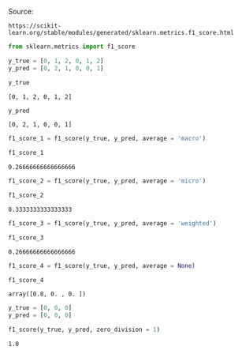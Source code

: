 Source:
    
    https://scikit-learn.org/stable/modules/generated/sklearn.metrics.f1_score.html


```python
from sklearn.metrics import f1_score
```


```python
y_true = [0, 1, 2, 0, 1, 2]
y_pred = [0, 2, 1, 0, 0, 1]
```


```python
y_true
```




    [0, 1, 2, 0, 1, 2]




```python
y_pred
```




    [0, 2, 1, 0, 0, 1]




```python
f1_score_1 = f1_score(y_true, y_pred, average = 'macro')
```


```python
f1_score_1
```




    0.26666666666666666




```python
f1_score_2 = f1_score(y_true, y_pred, average = 'micro')
```


```python
f1_score_2
```




    0.3333333333333333




```python
f1_score_3 = f1_score(y_true, y_pred, average = 'weighted')
```


```python
f1_score_3
```




    0.26666666666666666




```python
f1_score_4 = f1_score(y_true, y_pred, average = None)
```


```python
f1_score_4
```




    array([0.8, 0. , 0. ])




```python
y_true = [0, 0, 0]
y_pred = [0, 0, 0]

f1_score(y_true, y_pred, zero_division = 1)
```




    1.0




```python

```


```python

```
